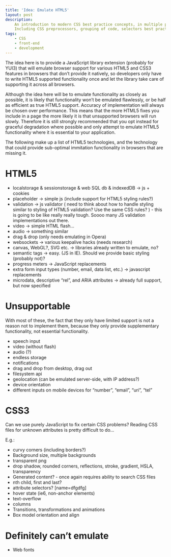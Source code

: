 ```yaml
---
title: 'Idea: Emulate HTML5'
layout: post
description:
    An introduction to modern CSS best practice concepts, in multiple parts.
    Including CSS preprocessors, grouping of code, selectors best practice (don't use IDs)
tags:
    - CSS
    - front-end
    - development
---
```


The idea here is to provide a JavaScript library extension (probably for YUI3) that will emulate
browser support for various HTML5 and CSS3 features in browsers that don’t provide it natively,
so developers only have to write HTML5 supported functionality once and let the library take
care of supporting it across all browsers.

Although the idea here will be to emulate functionality as closely as possible, it is likely that
functionality won’t be emulated flawlessly, or be half as efficient as true HTML5 support.
Accuracy of implementation will always be chosen over performance. This means that the more HTML5
fixes you include in a page the more likely it is that unsupported browsers will run slowly.
Therefore it is still strongly recommended that you opt instead for graceful degradation where
possible and only attempt to emulate HTML5 functionality where it is essential to your application.

The following make up a list of HTML5 technologies, and the technology that could provide
sub-optimal immitation functionality in browsers that are missing it.

HTML5
===

 - localstorage & sessionstorage & web SQL db & indexedDB -> js + cookies
 - placeholder -> simple js (include support for HTML5 styling rules?)
 - validation -> js validator ( need to think about how to handle styling similar to styling of HTML5
   validation? Use the same CSS rules? ) - this is going to be like really really tough. Soooo many JS
   validation implementations out there.
 - video -> simple HTML flash…
 - audio -> something similar
 - drag & drop (only needs emulating in Opera)
 - websockets -> various keepalive hacks (needs research)
 - canvas, WebGL?, SVG etc. -> libraries already written to emulate, no?
 - semantic tags -> easy. (JS in IE). Should we provide basic styling (probably not)?
 - progress meters -> JavaScript replacements
 - extra form input types (number, email, data list, etc.) -> javascript replacements
 - microdata, descriptive “rel”, and ARIA attributes -> already full support, but now specified

Unsupportable
===

With most of these, the fact that they only have limited support is not a reason not to implement them,
because they only provide supplementary functionality, not essential functionality.

 - speech input
 - video (without flash)
 - audio (?)
 - endless storage
 - notifications
 - drag and drop from desktop, drag out
 - filesystem api
 - geolocation (can be emulated server-side, with IP address?)
 - device orientation
 - different inputs on mobile devices for “number”, “email”, “uri”, “tel”

CSS3
===

Can we use purely JavaScript to fix certain CSS problems? Reading CSS files for unknown attributes is
pretty difficult to do…

E.g.:

 - curvy corners (including borders?)
 - Background size, multiple backgrounds
 - transparent png
 - drop shadow, rounded corners, reflections, stroke, gradient, HSLA, transparency
 - Generated content? - once again requires ability to search CSS files
 - nth child, first and last?
 - attribute selectors? [name=dfgdfg]
 - hover state (ie6, non-anchor elements)
 - text-overflow
 - columns
 - Transitions, transformations and animations
 - Box model orientation and align

Definitely can’t emulate
===

 - Web fonts
